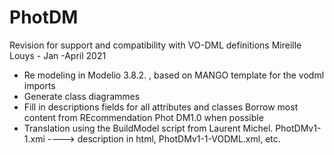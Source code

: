 # PhotDM 
Revision for support and compatibility with VO-DML definitions 
Mireille Louys - Jan -April 2021

- Re modeling in Modelio 3.8.2. , based on MANGO template for the vodml imports 
- Generate class diagrammes 
- Fill in descriptions fields for all attributes and classes 
    Borrow most content from REcommendation Phot DM1.0 when possible
- Translation using the BuildModel script from Laurent Michel. 
   PhotDMv1-1.xmi ----> description in html, PhotDMv1-1-VODML.xml, etc. 

